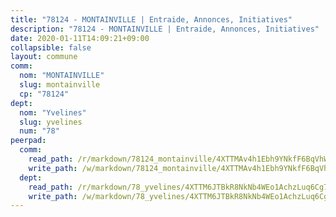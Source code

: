 ```yaml
---
title: "78124 - MONTAINVILLE | Entraide, Annonces, Initiatives"
description: "78124 - MONTAINVILLE | Entraide, Annonces, Initiatives"
date: 2020-01-11T14:09:21+09:00
collapsible: false
layout: commune
comm:
  nom: "MONTAINVILLE"
  slug: montainville
  cp: "78124"
dept:
  nom: "Yvelines"
  slug: yvelines
  num: "78"
peerpad:
  comm:
    read_path: /r/markdown/78124_montainville/4XTTMAv4h1Ebh9YNkfF6BqVhWyAdFHvtwJsWDiAV8topEYMAH
    write_path: /w/markdown/78124_montainville/4XTTMAv4h1Ebh9YNkfF6BqVhWyAdFHvtwJsWDiAV8topEYMAH-K3TgUTtbDaMSYwiDkn5HSH94jPTyNQ3da1g8CbQvMin3kamBnZFY2o81pTdccBnBLqNw3XLAcQo6WGmPsNfWb57qLgpaqQyt7BrmzfDbeh8fTBMzR4QcThhQKW14zWJ1ZeyBWJYZ
  dept:
    read_path: /r/markdown/78_yvelines/4XTTM6JTBkR8NkNb4WEo1AchzLuq6Cg73ydg7w9pErcQZA13p
    write_path: /w/markdown/78_yvelines/4XTTM6JTBkR8NkNb4WEo1AchzLuq6Cg73ydg7w9pErcQZA13p-K3TgUBFRQCPZwoWqJkunXeSjdgbtU3xzUSsui8DBc3rCTw6mbo4gNvfQRdE99JD3AnVW7fzseq687LKfGWCfAPajih5ByiZ3SpFz1r449oWaDnM5BHKZTbYtf6pEhRvzWbcazhrS
---
```


